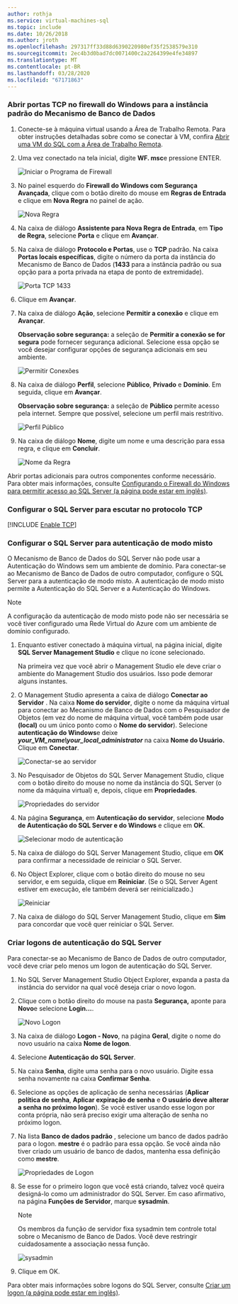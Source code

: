 ```yaml
---
author: rothja
ms.service: virtual-machines-sql
ms.topic: include
ms.date: 10/26/2018
ms.author: jroth
ms.openlocfilehash: 297317ff33d88d6390220980ef35f2538579e310
ms.sourcegitcommit: 2ec4b3d0bad7dc0071400c2a2264399e4fe34897
ms.translationtype: MT
ms.contentlocale: pt-BR
ms.lasthandoff: 03/28/2020
ms.locfileid: "67171863"
---
```

### <a name="open-tcp-ports-in-the-windows-firewall-for-the-default-instance-of-the-database-engine"></a>Abrir portas TCP no firewall do Windows para a instância padrão do Mecanismo de Banco de Dados
1. Conecte-se à máquina virtual usando a Área de Trabalho Remota. Para obter instruções detalhadas sobre como se conectar à VM, confira [Abrir uma VM do SQL com a Área de Trabalho Remota](../articles/virtual-machines/windows/sql/virtual-machines-windows-portal-sql-server-provision.md#remotedesktop).
2. Uma vez conectado na tela inicial, digite **WF. msc**e pressione ENTER.
   
    ![Iniciar o Programa de Firewall](./media/virtual-machines-sql-server-connection-steps/12Open-WF.png)
3. No painel esquerdo do **Firewall do Windows com Segurança Avançada**, clique com o botão direito do mouse em **Regras de Entrada** e clique em **Nova Regra** no painel de ação.
   
    ![Nova Regra](./media/virtual-machines-sql-server-connection-steps/13New-FW-Rule.png)
4. Na caixa de diálogo **Assistente para Nova Regra de Entrada**, em **Tipo de Regra**, selecione **Porta** e clique em **Avançar**.
5. Na caixa de diálogo **Protocolo e Portas**, use o **TCP** padrão. Na caixa **Portas locais específicas**, digite o número da porta da instância do Mecanismo de Banco de Dados (**1433** para a instância padrão ou sua opção para a porta privada na etapa de ponto de extremidade).
   
    ![Porta TCP 1433](./media/virtual-machines-sql-server-connection-steps/14Port-1433.png)
6. Clique em **Avançar**.
7. Na caixa de diálogo **Ação**, selecione **Permitir a conexão** e clique em **Avançar**.
   
    **Observação sobre segurança:** a seleção de **Permitir a conexão se for segura** pode fornecer segurança adicional. Selecione essa opção se você desejar configurar opções de segurança adicionais em seu ambiente.
   
    ![Permitir Conexões](./media/virtual-machines-sql-server-connection-steps/15Allow-Connection.png)
8. Na caixa de diálogo **Perfil**, selecione **Público**, **Privado** e **Domínio**. Em seguida, clique em **Avançar**.
   
    **Observação sobre segurança:** a seleção de **Público** permite acesso pela internet. Sempre que possível, selecione um perfil mais restritivo.
   
    ![Perfil Público](./media/virtual-machines-sql-server-connection-steps/16Public-Private-Domain-Profile.png)
9. Na caixa de diálogo **Nome**, digite um nome e uma descrição para essa regra, e clique em **Concluir**.
   
    ![Nome da Regra](./media/virtual-machines-sql-server-connection-steps/17Rule-Name.png)

Abrir portas adicionais para outros componentes conforme necessário. Para obter mais informações, consulte [Configurando o Firewall do Windows para permitir acesso ao SQL Server (a página pode estar em inglês)](https://msdn.microsoft.com/library/cc646023.aspx).

### <a name="configure-sql-server-to-listen-on-the-tcp-protocol"></a>Configurar o SQL Server para escutar no protocolo TCP

[!INCLUDE [Enable TCP](virtual-machines-sql-server-connection-tcp-protocol.md)]

### <a name="configure-sql-server-for-mixed-mode-authentication"></a>Configurar o SQL Server para autenticação de modo misto
O Mecanismo de Banco de Dados do SQL Server não pode usar a Autenticação do Windows sem um ambiente de domínio. Para conectar-se ao Mecanismo de Banco de Dados de outro computador, configure o SQL Server para a autenticação de modo misto. A autenticação de modo misto permite a Autenticação do SQL Server e a Autenticação do Windows.

> [!NOTE]
> A configuração da autenticação de modo misto pode não ser necessária se você tiver configurado uma Rede Virtual do Azure com um ambiente de domínio configurado.
> 
> 

1. Enquanto estiver conectado à máquina virtual, na página inicial, digite **SQL Server Management Studio** e clique no ícone selecionado.
   
    Na primeira vez que você abrir o Management Studio ele deve criar o ambiente do Management Studio dos usuários. Isso pode demorar alguns instantes.
2. O Management Studio apresenta a caixa de diálogo **Conectar ao Servidor** . Na caixa **Nome do servidor**, digite o nome da máquina virtual para conectar ao Mecanismo de Banco de Dados com o Pesquisador de Objetos (em vez do nome de máquina virtual, você também pode usar **(local)** ou um único ponto como o **Nome do servidor**). Selecione **autenticação do Windows**e deixe ***your_VM_name\your_local_administrator*** na caixa **Nome do Usuário.** Clique em **Conectar**.
   
    ![Conectar-se ao servidor](./media/virtual-machines-sql-server-connection-steps/19Connect-to-Server.png)
3. No Pesquisador de Objetos do SQL Server Management Studio, clique com o botão direito do mouse no nome da instância do SQL Server (o nome da máquina virtual) e, depois, clique em **Propriedades**.
   
    ![Propriedades do servidor](./media/virtual-machines-sql-server-connection-steps/20Server-Properties.png)
4. Na página **Segurança**, em **Autenticação do servidor**, selecione **Modo de Autenticação do SQL Server e do Windows** e clique em **OK**.
   
    ![Selecionar modo de autenticação](./media/virtual-machines-sql-server-connection-steps/21Mixed-Mode.png)
5. Na caixa de diálogo do SQL Server Management Studio, clique em **OK** para confirmar a necessidade de reiniciar o SQL Server.
6. No Object Explorer, clique com o botão direito do mouse no seu servidor, e em seguida, clique em **Reiniciar**. (Se o SQL Server Agent estiver em execução, ele também deverá ser reinicializado.)
   
    ![Reiniciar](./media/virtual-machines-sql-server-connection-steps/22Restart2.png)
7. Na caixa de diálogo do SQL Server Management Studio, clique em **Sim** para concordar que você quer reiniciar o SQL Server.

### <a name="create-sql-server-authentication-logins"></a>Criar logons de autenticação do SQL Server
Para conectar-se ao Mecanismo de Banco de Dados de outro computador, você deve criar pelo menos um logon de autenticação do SQL Server.

1. No SQL Server Management Studio Object Explorer, expanda a pasta da instância do servidor na qual você deseja criar o novo logon.
2. Clique com o botão direito do mouse na pasta **Segurança,** aponte para **Novo**e selecione **Login...**.
   
    ![Novo Logon](./media/virtual-machines-sql-server-connection-steps/23New-Login.png)
3. Na caixa de diálogo **Logon - Novo**, na página **Geral**, digite o nome do novo usuário na caixa **Nome de logon**.
4. Selecione **Autenticação do SQL Server**.
5. Na caixa **Senha**, digite uma senha para o novo usuário. Digite essa senha novamente na caixa **Confirmar Senha**.
6. Selecione as opções de aplicação de senha necessárias (**Aplicar política de senha**, **Aplicar expiração de senha** e **O usuário deve alterar a senha no próximo logon**). Se você estiver usando esse logon por conta própria, não será preciso exigir uma alteração de senha no próximo logon.
7. Na lista **Banco de dados padrão** , selecione um banco de dados padrão para o logon. **mestre** é o padrão para essa opção. Se você ainda não tiver criado um usuário de banco de dados, mantenha essa definição como **mestre**.
   
    ![Propriedades de Logon](./media/virtual-machines-sql-server-connection-steps/24Test-Login.png)
8. Se esse for o primeiro logon que você está criando, talvez você queira designá-lo como um administrador do SQL Server. Em caso afirmativo, na página **Funções de Servidor**, marque **sysadmin**.
   
   > [!NOTE]
   > Os membros da função de servidor fixa sysadmin tem controle total sobre o Mecanismo de Banco de Dados. Você deve restringir cuidadosamente a associação nessa função.
   > 
   > 
   
   ![sysadmin](./media/virtual-machines-sql-server-connection-steps/25sysadmin.png)
9. Clique em OK.

Para obter mais informações sobre logons do SQL Server, consulte [Criar um logon (a página pode estar em inglês)](https://msdn.microsoft.com/library/aa337562.aspx).

